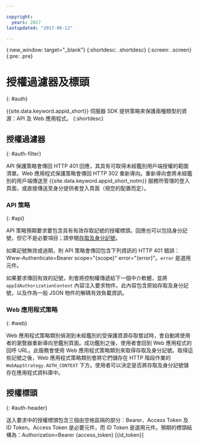 ```yaml
---

copyright:
  years: 2017
lastupdated: "2017-06-12"

---
```


{:new_window: target="_blank"}
{:shortdesc: .shortdesc}
{:screen: .screen}
{:pre: .pre}


# 授權過濾器及標頭
{: #auth}

{{site.data.keyword.appid_short}} 伺服器 SDK 提供策略來保護兩種類型的資源：API 及 Web 應用程式。
{:shortdesc}


## 授權過濾器
{: #auth-filter}

API 保護策略會傳回 HTTP 401 回應，其具有可取得未經鑑別用戶端授權的範圍清單。Web 應用程式保護策略會傳回 HTTP 302 重新導向。重新導向會將未經鑑別的用戶端傳送至 {{site.data.keyword.appid_short_notm}} 服務所管理的登入頁面，或直接傳送至身分提供者登入頁面（視您的配置而定）。



### API 策略
{: #api}

API 策略預期要求要包含具有有效存取記號的授權標頭。回應也可以包括身分記號，但它不是必要項目；請參閱[存取及身分記號](/docs/services/appid/access-identity.html#access-and-identity)。

如果記號無效或過期，則 API 策略會傳回包含下列資訊的 HTTP 401 錯誤：Www-Authenticate=Bearer scope="{scope}" error="{error}"。`error` 是選用元件。

如果要求傳回有效的記號，則會將控制權傳遞給下一個中介軟體，並將 `appIdAuthorizationContext` 內容注入要求物件。此內容包含原始存取及身分記號，以及作為一般 JSON 物件的解碼有效負載資訊。


### Web 應用程式策略
{: #web}

Web 應用程式策略類別偵測到未經鑑別的受保護資源存取嘗試時，會自動將使用者的瀏覽器重新導向至鑑別頁面。成功鑑別之後，使用者會回到 Web 應用程式的回呼 URL。此服務會使用 Web 應用程式策略類別來取得存取及身分記號。取得這些記號之後，Web 應用程式策略類別會將它們儲存在 HTTP 階段作業的 `WebAppStrategy.AUTH_CONTEXT` 下方。使用者可以決定是否將存取及身分記號儲存在應用程式資料庫中。

## 授權標頭
{: #auth-header}

送入要求中的授權標頭包含三個由空格區隔的部分：Bearer、Access Token 及 ID Token。Access Token 是必要元件，而 ID Token 是選用元件。預期的標頭結構為：Authorization=Bearer {access_token} [{id_token}]

